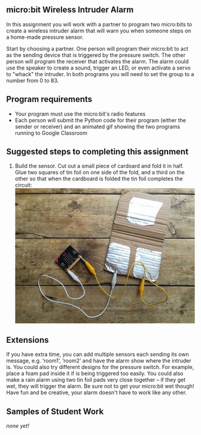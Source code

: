 micro:bit Wireless Intruder Alarm
--------------------
In this assignment you will work with a partner to program two micro:bits to create a wireless intruder alarm that will warn you when someone steps on a home-made pressure sensor.

Start by choosing a partner. One person will program their micro:bit to act as the sending device that is triggered by the pressure switch. The other person will program the receiver that activates the alarm. The alarm could use the speaker to create a sound, trigger an LED, or even activate a servo to "whack" the intruder. In both programs you will need to set the group to a number from 0 to 83.

Program requirements
-----------------
* Your program must use the micro:bit's radio features
* Each person will submit the Python code for their program (either the sender or receiver) and an animated gif showing the two programs running to Google Classroom

Suggested steps to completing this assignment
----------
1. Build the sensor. Cut out a small piece of cardoard and fold it in half. Glue two squares of tin foil on one side of the fold, and a third on the other so that when the cardboard is folded the tin foil completes the circuit:   
![](Sensor.jpg)

Extensions
----------
If you have extra time, you can add multiple sensors each sending its own message, e.g. ‘room1’, ‘room2’ and have the alarm show where the intruder is. You could also try different designs for the pressure switch. For example, place a foam pad inside it if is being triggered too easily.
You could also make a rain alarm using two tin foil pads very close together – if they get wet, they will trigger the alarm. Be sure not to get your micro:bit wet though! Have fun and be creative, your alarm doesn't have to work like any other.

Samples of Student Work
----------
*none yet!*
